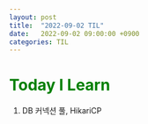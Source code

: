 ```yaml
---
layout: post
title:  "2022-09-02 TIL"
date:   2022-09-02 09:00:00 +0900
categories: TIL
---
```


<span style="color:green">Today I Learn </span>
============================================

1. DB 커넥션 풀, HikariCP